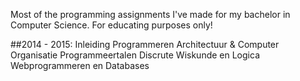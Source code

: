 Most of the programming assignments I've made for my bachelor in Computer Science. For educating purposes only!

##2014 - 2015:
Inleiding Programmeren
Architectuur & Computer Organisatie
Programmeertalen
Discrute Wiskunde en Logica
Webprogrammeren en Databases
